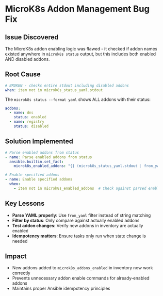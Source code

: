 # MicroK8s Addon Management Bug Fix

## Issue Discovered
The MicroK8s addon enabling logic was flawed - it checked if addon names existed anywhere in `microk8s status` output, but this includes both enabled AND disabled addons.

## Root Cause
```yaml
# BROKEN - checks entire stdout including disabled addons
when: item not in microk8s_status_yaml.stdout
```

The `microk8s status --format yaml` shows ALL addons with their status:
```yaml
addons:
  - name: dns
    status: enabled
  - name: registry  
    status: disabled
```

## Solution Implemented
```yaml
# Parse enabled addons from status
- name: Parse enabled addons from status
  ansible.builtin.set_fact:
    microk8s_enabled_addons: "{{ (microk8s_status_yaml.stdout | from_yaml).addons | selectattr('status', 'equalto', 'enabled') | map(attribute='name') | list }}"

# Enable specified addons  
- name: Enable specified addons
  when:
    - item not in microk8s_enabled_addons  # Check against parsed enabled list
```

## Key Lessons
- **Parse YAML properly**: Use `from_yaml` filter instead of string matching
- **Filter by status**: Only compare against actually enabled addons
- **Test addon changes**: Verify new addons in inventory are actually enabled
- **Idempotency matters**: Ensure tasks only run when state change is needed

## Impact
- New addons added to `microk8s_addons_enabled` in inventory now work correctly
- Prevents unnecessary addon enable commands for already-enabled addons
- Maintains proper Ansible idempotency principles
